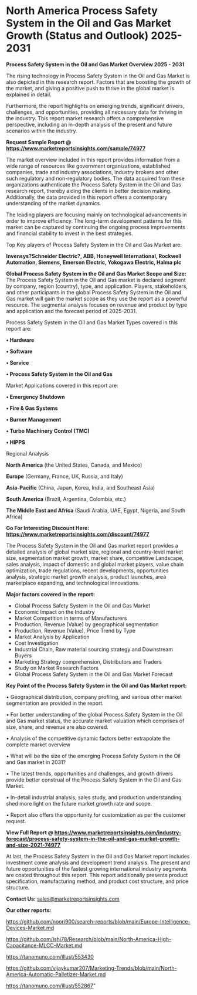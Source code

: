 # North America Process Safety System in the Oil and Gas Market Growth (Status and Outlook) 2025-2031

<Strong> Process Safety System in the Oil and Gas Market Overview 2025 - 2031</strong>

The rising technology in Process Safety System in the Oil and Gas Market is also depicted in this research report. Factors that are boosting the growth of the market, and giving a positive push to thrive in the global market is explained in detail.

Furthermore, the report highlights on emerging trends, significant drivers, challenges, and opportunities, providing all necessary data for thriving in the industry. This report market research offers a comprehensive perspective, including an in-depth analysis of the present and future scenarios within the industry.

<strong>Request Sample Report @ <a href=https://www.marketreportsinsights.com/sample/74977>https://www.marketreportsinsights.com/sample/74977</a></strong>

The market overview included in this report provides information from a wide range of resources like government organizations, established companies, trade and industry associations, industry brokers and other such regulatory and non-regulatory bodies. The data acquired from these organizations authenticate the Process Safety System in the Oil and Gas research report, thereby aiding the clients in better decision making. Additionally, the data provided in this report offers a contemporary understanding of the market dynamics.

The leading players are focusing mainly on technological advancements in order to improve efficiency. The long-term development patterns for this market can be captured by continuing the ongoing process improvements and financial stability to invest in the best strategies.

Top Key players of Process Safety System in the Oil and Gas Market are:

<strong>Invensys?Schneider Electric?, ABB, Honeywell International, Rockwell Automation, Siemens, Emerson Electric, Yokogawa Electric, Halma plc</strong>

<strong><b>Global Process Safety System in the Oil and Gas Market Scope and Size:</b></strong>
The Process Safety System in the Oil and Gas market is declared segment by company, region (country), type, and application. Players, stakeholders, and other participants in the global Process Safety System in the Oil and Gas market will gain the market scope as they use the report as a powerful resource. The segmental analysis focuses on revenue and product by type and application and the forecast period of 2025-2031.

Process Safety System in the Oil and Gas Market Types covered in this report are:

<strong>• Hardware

• Software

• Service

• Process Safety System in the Oil and Gas</strong>

Market Applications covered in this report are:

<strong>• Emergency Shutdown

• Fire & Gas Systems

• Burner Management

• Turbo Machinery Control (TMC)

• HIPPS</strong> 

Regional Analysis

<strong>North America</strong> (the United States, Canada, and Mexico)

<strong>Europe</strong> (Germany, France, UK, Russia, and Italy)

<strong>Asia-Pacific</strong> (China, Japan, Korea, India, and Southeast Asia)

<strong>South America</strong> (Brazil, Argentina, Colombia, etc.)

<strong>The Middle East and Africa</strong> (Saudi Arabia, UAE, Egypt, Nigeria, and South Africa)

<strong>Go For Interesting Discount Here: <a href=https://www.marketreportsinsights.com/discount/74977>https://www.marketreportsinsights.com/discount/74977</a></strong>

The Process Safety System in the Oil and Gas market report provides a detailed analysis of global market size, regional and country-level market size, segmentation market growth, market share, competitive Landscape, sales analysis, impact of domestic and global market players, value chain optimization, trade regulations, recent developments, opportunities analysis, strategic market growth analysis, product launches, area marketplace expanding, and technological innovations.

<strong><b>Major factors covered in the report:</b></strong>
<ul>
  <li>Global Process Safety System in the Oil and Gas Market </li>
  <li>Economic Impact on the Industry</li>
  <li>Market Competition in terms of Manufacturers</li>
  <li>Production, Revenue (Value) by geographical segmentation</li>
  <li>Production, Revenue (Value), Price Trend by Type</li>
  <li>Market Analysis by Application</li>
  <li>Cost Investigation</li>
  <li>Industrial Chain, Raw material sourcing strategy and Downstream Buyers</li>
  <li>Marketing Strategy comprehension, Distributors and Traders</li>
  <li>Study on Market Research Factors</li>
  <li>Global Process Safety System in the Oil and Gas Market Forecast</li>
</ul>

<strong><b>Key Point of the Process Safety System in the Oil and Gas Market report:</b></strong>

• Geographical distribution, company profiling, and various other market segmentation are provided in the report.

• For better understanding of the global Process Safety System in the Oil and Gas market status, the accurate market valuation which comprises of size, share, and revenue are also covered.

• Analysis of the competitive dynamic factors better extrapolate the complete market overview

• What will be the size of the emerging Process Safety System in the Oil and Gas market in 2031?

• The latest trends, opportunities and challenges, and growth drivers provide better construal of the Process Safety System in the Oil and Gas Market.

• In-detail industrial analysis, sales study, and production understanding shed more light on the future market growth rate and scope.

• Report also offers the opportunity for customization as per the customer request.

<strong><b>View Full Report @ <a href=https://www.marketreportsinsights.com/industry-forecast/process-safety-system-in-the-oil-and-gas-market-growth-and-size-2021-74977>https://www.marketreportsinsights.com/industry-forecast/process-safety-system-in-the-oil-and-gas-market-growth-and-size-2021-74977</a></b></strong>


At last, the Process Safety System in the Oil and Gas Market report includes investment come analysis and development trend analysis. The present and future opportunities of the fastest growing international industry segments are coated throughout this report. This report additionally presents product specification, manufacturing method, and product cost structure, and price structure.

<strong>Contact Us:</strong>
sales@marketreportsinsights.com

<strong>Our other reports:</strong>

<a href=https://github.com/noori900/search-reports/blob/main/Europe-Intelligence-Devices-Market.md>https://github.com/noori900/search-reports/blob/main/Europe-Intelligence-Devices-Market.md</a>

<a href=https://github.com/Ishi78/Research/blob/main/North-America-High-Capacitance-MLCC-Market.md>https://github.com/Ishi78/Research/blob/main/North-America-High-Capacitance-MLCC-Market.md</a>

<a href=https://tanomuno.com/illust/553430>https://tanomuno.com/illust/553430</a>

<a href=https://github.com/vijaykumar207/Marketing-Trends/blob/main/North-America-Automatic-Palletizer-Market.md>https://github.com/vijaykumar207/Marketing-Trends/blob/main/North-America-Automatic-Palletizer-Market.md</a>

<a href=https://tanomuno.com/illust/552867>https://tanomuno.com/illust/552867</a>"
